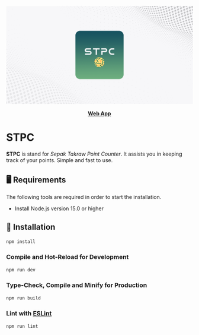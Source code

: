 <p align="center">
  <img src="https://raw.githubusercontent.com/ikramsyakir/stpc/main/public/stpc.png" alt="STPC" width="700">
</p>

<p align="center">
  <a href="https://stpc.me"><strong>Web App</strong></a>
</p>

# STPC

**STPC** is stand for _Sepak Takraw Point Counter_. It assists you in keeping track of your points. Simple and fast to use.

## 🖥 Requirements

The following tools are required in order to start the installation.

* Install Node.js version 15.0 or higher

## 🚀 Installation

```sh
npm install
```

### Compile and Hot-Reload for Development

```sh
npm run dev
```

### Type-Check, Compile and Minify for Production

```sh
npm run build
```

### Lint with [ESLint](https://eslint.org/)

```sh
npm run lint
```


